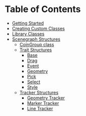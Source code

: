 # Table of Contents
* [Getting Started][home]
* [Creating Custom Classes][customizing]
* [Library Classes][classes]
* [Scenegraph Structures][scenegraph]
    * [CoinGroup class](Scenegraph#coingroup)
    * [Trait Structures](Scenegraph#trait-structures)
        * [Base](Scenegraph#base-structure)
        * [Drag](Scenegraph#drag-structure)
        * [Event](Scenegraph#event-structure)
        * [Geometry](Scenegraph#geometry-structure)
        * [Pick](Scenegraph#pick-structure)
        * [Select](Scenegraph#select-structure)
        * [Style](Scenegraph#style-structure)
    * [Tracker Structures](Scenegraph#tracker-structures)
        * [Geometry Tracker](Scenegraph#geometry-tracker-structure)
        * [Marker Tracker](Scenegraph#marker-tracker-structure)
        * [Line Tracker](Scenegraph#line-tracker-structure)

[home]: https://github.com/joelgraff/pivy_trackers/wiki
[customizing]: https://github.com/joelgraff/pivy_trackers/wiki/Customizing
[classes]: https://github.com/joelgraff/pivy_trackers/wiki/Classes
[scenegraph]: https://github.com/joelgraff/pivy_trackers/wiki/Scenegraph
[coingroup]: https://github.com/joelgraff/pivy_trackers/wiki/Scenegraph